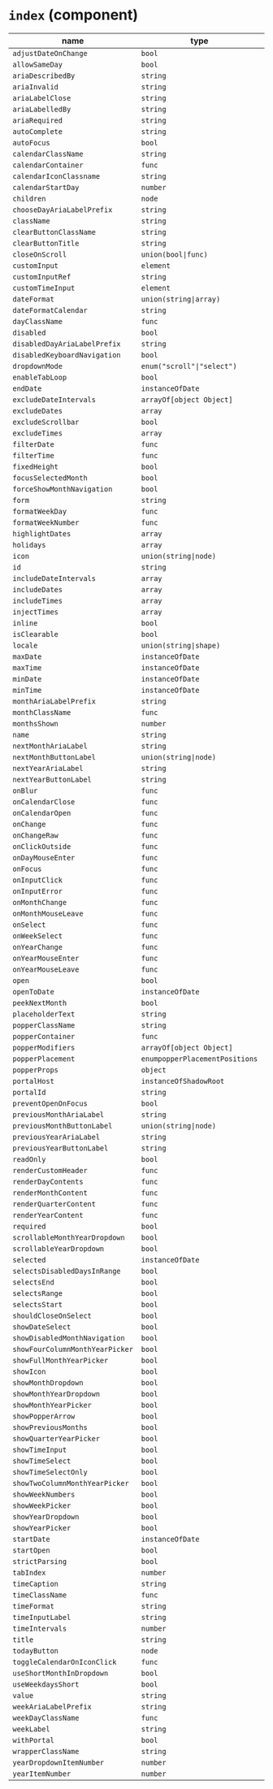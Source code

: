 # `index` (component)

| name                            | type                           | default value              | description |
| ------------------------------- | ------------------------------ | -------------------------- | ----------- |
| `adjustDateOnChange`            | `bool`                         |                            |             |
| `allowSameDay`                  | `bool`                         | `false`                    |             |
| `ariaDescribedBy`               | `string`                       |                            |             |
| `ariaInvalid`                   | `string`                       |                            |             |
| `ariaLabelClose`                | `string`                       |                            |             |
| `ariaLabelledBy`                | `string`                       |                            |             |
| `ariaRequired`                  | `string`                       |                            |             |
| `autoComplete`                  | `string`                       |                            |             |
| `autoFocus`                     | `bool`                         |                            |             |
| `calendarClassName`             | `string`                       |                            |             |
| `calendarContainer`             | `func`                         |                            |             |
| `calendarIconClassname`         | `string`                       |                            |             |
| `calendarStartDay`              | `number`                       | `undefined`                |             |
| `children`                      | `node`                         |                            |             |
| `chooseDayAriaLabelPrefix`      | `string`                       |                            |             |
| `className`                     | `string`                       |                            |             |
| `clearButtonClassName`          | `string`                       |                            |             |
| `clearButtonTitle`              | `string`                       |                            |             |
| `closeOnScroll`                 | `union(bool\|func)`            |                            |             |
| `customInput`                   | `element`                      |                            |             |
| `customInputRef`                | `string`                       |                            |             |
| `customTimeInput`               | `element`                      | `null`                     |             |
| `dateFormat`                    | `union(string\|array)`         | `"MM/dd/yyyy"`             |             |
| `dateFormatCalendar`            | `string`                       | `"LLLL yyyy"`              |             |
| `dayClassName`                  | `func`                         |                            |             |
| `disabled`                      | `bool`                         | `false`                    |             |
| `disabledDayAriaLabelPrefix`    | `string`                       |                            |             |
| `disabledKeyboardNavigation`    | `bool`                         | `false`                    |             |
| `dropdownMode`                  | `enum("scroll"\|"select")`     | `"scroll"`                 |             |
| `enableTabLoop`                 | `bool`                         | `true`                     |             |
| `endDate`                       | `instanceOfDate`               |                            |             |
| `excludeDateIntervals`          | `arrayOf[object Object]`       |                            |             |
| `excludeDates`                  | `array`                        |                            |             |
| `excludeScrollbar`              | `bool`                         | `true`                     |             |
| `excludeTimes`                  | `array`                        |                            |             |
| `filterDate`                    | `func`                         |                            |             |
| `filterTime`                    | `func`                         |                            |             |
| `fixedHeight`                   | `bool`                         |                            |             |
| `focusSelectedMonth`            | `bool`                         | `false`                    |             |
| `forceShowMonthNavigation`      | `bool`                         |                            |             |
| `form`                          | `string`                       |                            |             |
| `formatWeekDay`                 | `func`                         |                            |             |
| `formatWeekNumber`              | `func`                         |                            |             |
| `highlightDates`                | `array`                        |                            |             |
| `holidays`                      | `array`                        |                            |             |
| `icon`                          | `union(string\|node)`          |                            |             |
| `id`                            | `string`                       |                            |             |
| `includeDateIntervals`          | `array`                        |                            |             |
| `includeDates`                  | `array`                        |                            |             |
| `includeTimes`                  | `array`                        |                            |             |
| `injectTimes`                   | `array`                        |                            |             |
| `inline`                        | `bool`                         |                            |             |
| `isClearable`                   | `bool`                         |                            |             |
| `locale`                        | `union(string\|shape)`         |                            |             |
| `maxDate`                       | `instanceOfDate`               |                            |             |
| `maxTime`                       | `instanceOfDate`               |                            |             |
| `minDate`                       | `instanceOfDate`               |                            |             |
| `minTime`                       | `instanceOfDate`               |                            |             |
| `monthAriaLabelPrefix`          | `string`                       |                            |             |
| `monthClassName`                | `func`                         |                            |             |
| `monthsShown`                   | `number`                       | `1`                        |             |
| `name`                          | `string`                       |                            |             |
| `nextMonthAriaLabel`            | `string`                       | `"Next Month"`             |             |
| `nextMonthButtonLabel`          | `union(string\|node)`          | `"Next Month"`             |             |
| `nextYearAriaLabel`             | `string`                       | `"Next Year"`              |             |
| `nextYearButtonLabel`           | `string`                       | `"Next Year"`              |             |
| `onBlur`                        | `func`                         | `() {}`                    |             |
| `onCalendarClose`               | `func`                         | `() {}`                    |             |
| `onCalendarOpen`                | `func`                         | `() {}`                    |             |
| `onChange`                      | `func`                         | `() {}`                    |             |
| `onChangeRaw`                   | `func`                         |                            |             |
| `onClickOutside`                | `func`                         | `() {}`                    |             |
| `onDayMouseEnter`               | `func`                         |                            |             |
| `onFocus`                       | `func`                         | `() {}`                    |             |
| `onInputClick`                  | `func`                         | `() {}`                    |             |
| `onInputError`                  | `func`                         | `() {}`                    |             |
| `onMonthChange`                 | `func`                         | `() {}`                    |             |
| `onMonthMouseLeave`             | `func`                         |                            |             |
| `onSelect`                      | `func`                         | `() {}`                    |             |
| `onWeekSelect`                  | `func`                         |                            |             |
| `onYearChange`                  | `func`                         | `() {}`                    |             |
| `onYearMouseEnter`              | `func`                         |                            |             |
| `onYearMouseLeave`              | `func`                         |                            |             |
| `open`                          | `bool`                         |                            |             |
| `openToDate`                    | `instanceOfDate`               |                            |             |
| `peekNextMonth`                 | `bool`                         |                            |             |
| `placeholderText`               | `string`                       |                            |             |
| `popperClassName`               | `string`                       |                            |             |
| `popperContainer`               | `func`                         |                            |             |
| `popperModifiers`               | `arrayOf[object Object]`       |                            |             |
| `popperPlacement`               | `enumpopperPlacementPositions` |                            |             |
| `popperProps`                   | `object`                       |                            |             |
| `portalHost`                    | `instanceOfShadowRoot`         |                            |             |
| `portalId`                      | `string`                       |                            |             |
| `preventOpenOnFocus`            | `bool`                         | `false`                    |             |
| `previousMonthAriaLabel`        | `string`                       | `"Previous Month"`         |             |
| `previousMonthButtonLabel`      | `union(string\|node)`          | `"Previous Month"`         |             |
| `previousYearAriaLabel`         | `string`                       | `"Previous Year"`          |             |
| `previousYearButtonLabel`       | `string`                       | `"Previous Year"`          |             |
| `readOnly`                      | `bool`                         | `false`                    |             |
| `renderCustomHeader`            | `func`                         |                            |             |
| `renderDayContents`             | `func`                         |                            |             |
| `renderMonthContent`            | `func`                         |                            |             |
| `renderQuarterContent`          | `func`                         |                            |             |
| `renderYearContent`             | `func`                         |                            |             |
| `required`                      | `bool`                         |                            |             |
| `scrollableMonthYearDropdown`   | `bool`                         |                            |             |
| `scrollableYearDropdown`        | `bool`                         |                            |             |
| `selected`                      | `instanceOfDate`               |                            |             |
| `selectsDisabledDaysInRange`    | `bool`                         | `false`                    |             |
| `selectsEnd`                    | `bool`                         |                            |             |
| `selectsRange`                  | `bool`                         |                            |             |
| `selectsStart`                  | `bool`                         |                            |             |
| `shouldCloseOnSelect`           | `bool`                         | `true`                     |             |
| `showDateSelect`                | `bool`                         |                            |             |
| `showDisabledMonthNavigation`   | `bool`                         |                            |             |
| `showFourColumnMonthYearPicker` | `bool`                         | `false`                    |             |
| `showFullMonthYearPicker`       | `bool`                         | `false`                    |             |
| `showIcon`                      | `bool`                         |                            |             |
| `showMonthDropdown`             | `bool`                         |                            |             |
| `showMonthYearDropdown`         | `bool`                         |                            |             |
| `showMonthYearPicker`           | `bool`                         | `false`                    |             |
| `showPopperArrow`               | `bool`                         | `true`                     |             |
| `showPreviousMonths`            | `bool`                         | `false`                    |             |
| `showQuarterYearPicker`         | `bool`                         | `false`                    |             |
| `showTimeInput`                 | `bool`                         | `false`                    |             |
| `showTimeSelect`                | `bool`                         | `false`                    |             |
| `showTimeSelectOnly`            | `bool`                         |                            |             |
| `showTwoColumnMonthYearPicker`  | `bool`                         | `false`                    |             |
| `showWeekNumbers`               | `bool`                         |                            |             |
| `showWeekPicker`                | `bool`                         | `false`                    |             |
| `showYearDropdown`              | `bool`                         |                            |             |
| `showYearPicker`                | `bool`                         | `false`                    |             |
| `startDate`                     | `instanceOfDate`               |                            |             |
| `startOpen`                     | `bool`                         |                            |             |
| `strictParsing`                 | `bool`                         | `false`                    |             |
| `tabIndex`                      | `number`                       |                            |             |
| `timeCaption`                   | `string`                       | `"Time"`                   |             |
| `timeClassName`                 | `func`                         |                            |             |
| `timeFormat`                    | `string`                       |                            |             |
| `timeInputLabel`                | `string`                       | `"Time"`                   |             |
| `timeIntervals`                 | `number`                       | `30`                       |             |
| `title`                         | `string`                       |                            |             |
| `todayButton`                   | `node`                         |                            |             |
| `toggleCalendarOnIconClick`     | `func`                         | `false`                    |             |
| `useShortMonthInDropdown`       | `bool`                         |                            |             |
| `useWeekdaysShort`              | `bool`                         |                            |             |
| `value`                         | `string`                       |                            |             |
| `weekAriaLabelPrefix`           | `string`                       |                            |             |
| `weekDayClassName`              | `func`                         |                            |             |
| `weekLabel`                     | `string`                       |                            |             |
| `withPortal`                    | `bool`                         | `false`                    |             |
| `wrapperClassName`              | `string`                       |                            |             |
| `yearDropdownItemNumber`        | `number`                       |                            |             |
| `yearItemNumber`                | `number`                       | `DEFAULT_YEAR_ITEM_NUMBER` |             |

